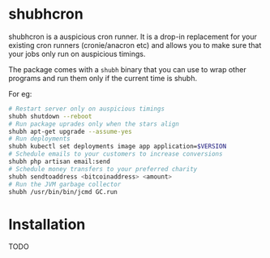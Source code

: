 # shubhcron

shubhcron is a auspicious cron runner. It is a drop-in replacement for your existing cron runners (cronie/anacron etc) and allows you to make sure that your jobs only run on auspicious timings.

The package comes with a `shubh` binary that you can use to wrap other programs and run them only if the current time is shubh.

For eg:

```bash
# Restart server only on auspicious timings
shubh shutdown --reboot
# Run package uprades only when the stars align
shubh apt-get upgrade --assume-yes
# Run deployments
shubh kubectl set deployments image app application=$VERSION
# Schedule emails to your customers to increase conversions
shubh php artisan email:send
# Schedule money transfers to your preferred charity
shubh sendtoaddress <bitcoinaddress> <amount>
# Run the JVM garbage collector
shubh /usr/bin/bin/jcmd GC.run
```

# Installation

TODO
